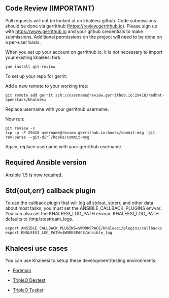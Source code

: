 Code Review (IMPORTANT)
-----------------------

Pull requests will not be looked at on khaleesi github. Code submissions should be done via gerrithub (https://review.gerrithub.io). Please sign up with https://www.gerrithub.io and your github credentials to make submissions. Additional permissions on the project will need to be done on a per-user basis.

When you set up your account on gerrithub.io, it is not necessary to import your existing khaleesi fork.

    yum install git-review

To set up your repo for gerrit:

Add a new remote to your working tree:

    git remote add gerrit ssh://username@review.gerrithub.io:29418/redhat-openstack/khaleesi

Replace username with your gerrithub username.

Now run:

    git review -s
    scp -p -P 29418 username@review.gerrithub.io:hooks/commit-msg `git rev-parse --git-dir`/hooks/commit-msg

Again, replace username with your gerrithub username.

Required Ansible version
------------------------

Ansible 1.5 is now required.


Std{out,err} callback plugin
----------------------------

To use the callback plugin that will log all stdout, stderr, and other data about most tasks, you must set the ANSIBLE_CALLBACK_PLUGINS envvar. You can also set the KHALEESI_LOG_PATH envvar. KHALEESI_LOG_PATH defaults to /tmp/stdstream_logs.

    export ANSIBLE_CALLBACK_PLUGINS=$WORKSPACE/khaleesi/plugins/callbacks
    export KHALEESI_LOG_PATH=$WORKSPACE/ansible_log

Khaleesi use cases
------------------

You can use Khaleesi to setup these development/testing environments:

* [Foreman](https://github.com/redhat-openstack/khaleesi/blob/master/doc/foreman.md)

* [TripleO Devtest](https://github.com/redhat-openstack/khaleesi/blob/master/doc/tripleo_devtest.md)

* [TripleO Tuskar](https://github.com/redhat-openstack/khaleesi/blob/master/doc/tripleo_tuskar.md)
